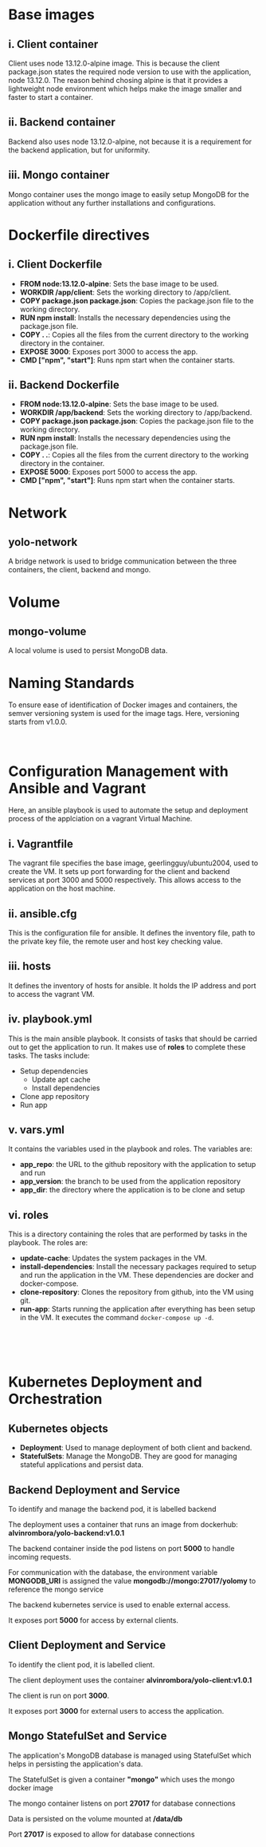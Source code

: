 # Base images
## i. Client container
  Client uses node 13.12.0-alpine image. This is because the client package.json states the required node version to use with the application, node 13.12.0.
  The reason behind chosing alpine is that it provides a lightweight node environment which helps make the image smaller and faster to start a container.
## ii. Backend container
  Backend also uses node 13.12.0-alpine, not because it is a requirement for the backend application, but for uniformity.
## iii. Mongo container
  Mongo container uses the mongo image to easily setup MongoDB for the application without any further installations and configurations.

# Dockerfile directives
## i. Client Dockerfile
- **FROM node:13.12.0-alpine**: Sets the base image to be used.
- **WORKDIR /app/client**: Sets the working directory to /app/client.
- **COPY package.json package.json**: Copies the package.json file to the working directory.
- **RUN npm install**: Installs the necessary dependencies using the package.json file.
- **COPY . .**: Copies all the files from the current directory to the working directory in the container.
- **EXPOSE 3000**: Exposes port 3000 to access the app.
- **CMD ["npm", "start"]**: Runs npm start when the container starts.

## ii. Backend Dockerfile
- **FROM node:13.12.0-alpine**: Sets the base image to be used.
- **WORKDIR /app/backend**: Sets the working directory to /app/backend.
- **COPY package.json package.json**: Copies the package.json file to the working directory.
- **RUN npm install**: Installs the necessary dependencies using the package.json file.
- **COPY . .**: Copies all the files from the current directory to the working directory in the container.
- **EXPOSE 5000**: Exposes port 5000 to access the app.
- **CMD ["npm", "start"]**: Runs npm start when the container starts.

# Network
## yolo-network
  A bridge network is used to bridge communication between the three containers, the client, backend and mongo.

# Volume
## mongo-volume
  A local volume is used to persist MongoDB data.

# Naming Standards
  To ensure ease of identification of Docker images and containers, the semver versioning system is used for the image tags.
  Here, versioning starts from v1.0.0.
<br/>
<br/>
<br/>

# Configuration Management with Ansible and Vagrant
Here, an ansible playbook is used to automate the setup and deployment process of the applciation on a vagrant Virtual Machine.

## i. Vagrantfile
The vagrant file specifies the base image, geerlingguy/ubuntu2004, used to create the VM. It sets up port forwarding for the client and backend services at port 3000 and 5000 respectively. This allows access to the application on the host machine.

## ii. ansible.cfg
This is the configuration file for ansible. It defines the inventory file, path to the private key file, the remote user and host key checking value.

## iii. hosts
It defines the inventory of hosts for ansible. It holds the IP address and port to access the vagrant VM.

## iv. playbook.yml
This is the main ansible playbook. It consists of tasks that should be carried out to get the application to run. It makes use of **roles** to complete these tasks. The tasks include:
- Setup dependencies
  - Update apt cache
  - Install dependencies
- Clone app repository
- Run app

## v. vars.yml
It contains the variables used in the playbook and roles. The variables are:
- **app_repo**: the URL to the github repository with the application to setup and run
- **app_version**: the branch to be used from the application repository
- **app_dir**: the directory where the application is to be clone and setup

## vi. roles
This is a directory containing the roles that are performed by tasks in the playbook. The roles are:

- **update-cache**: Updates the system packages in the VM.
- **install-dependencies**: Install the necessary packages required to setup and run the application in the VM. These dependencies are docker and docker-compose.
- **clone-repository**: Clones the repository from github, into the VM using git.
- **run-app**: Starts running the application after everything has been setup in the VM. It executes the command `docker-compose up -d`.
<br/>
<br/>
<br/>

# Kubernetes Deployment and Orchestration
## Kubernetes objects
- **Deployment**: Used to manage deployment of both client and backend.
- **StatefulSets**: Manage the MongoDB. They are good for managing stateful applications and persist data.

## Backend Deployment and Service
To identify and manage the backend pod, it is labelled backend

The deployment uses a container that runs an image from dockerhub: **alvinrombora/yolo-backend:v1.0.1**

The backend container inside the pod listens on port **5000** to handle incoming requests.

For communication with the database, the environment variable **MONGODB_URI** is assigned the value **mongodb://mongo:27017/yolomy** to reference the mongo service

The backend kubernetes service is used to enable external access.

It exposes port **5000** for access by external clients.

## Client Deployment and Service
To identify the client pod, it is labelled client.

The client deployment uses the container **alvinrombora/yolo-client:v1.0.1**

The client is run on port **3000**.

It exposes port **3000** for external users to access the application.

## Mongo StatefulSet and Service
The application's MongoDB database is managed using StatefulSet which helps in persisting the application's data.

The StatefulSet is given a container **"mongo"** which uses the mongo docker image

The mongo container listens on port **27017** for database connections

Data is persisted on the volume mounted at **/data/db**

Port **27017** is exposed to allow for database connections





